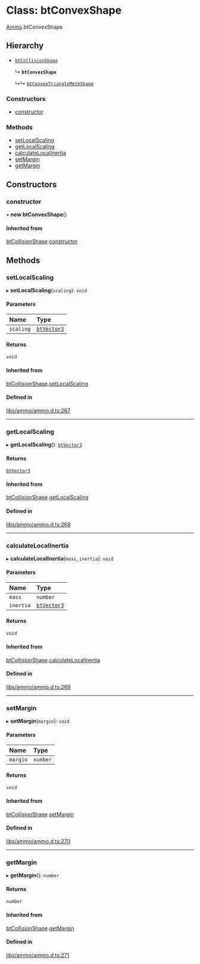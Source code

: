 # Class: btConvexShape

[Ammo](../modules/Ammo.md).btConvexShape

## Hierarchy

- [`btCollisionShape`](Ammo.btCollisionShape.md)

  ↳ **`btConvexShape`**

  ↳↳ [`btConvexTriangleMeshShape`](Ammo.btConvexTriangleMeshShape.md)


### Constructors

- [constructor](Ammo.btConvexShape.md#constructor)

### Methods

- [setLocalScaling](Ammo.btConvexShape.md#setlocalscaling)
- [getLocalScaling](Ammo.btConvexShape.md#getlocalscaling)
- [calculateLocalInertia](Ammo.btConvexShape.md#calculatelocalinertia)
- [setMargin](Ammo.btConvexShape.md#setmargin)
- [getMargin](Ammo.btConvexShape.md#getmargin)

## Constructors

### constructor

• **new btConvexShape**()

#### Inherited from

[btCollisionShape](Ammo.btCollisionShape.md).[constructor](Ammo.btCollisionShape.md#constructor)

## Methods

### setLocalScaling

▸ **setLocalScaling**(`scaling`): `void`

#### Parameters

| Name | Type |
| :------ | :------ |
| `scaling` | [`btVector3`](Ammo.btVector3.md) |

#### Returns

`void`

#### Inherited from

[btCollisionShape](Ammo.btCollisionShape.md).[setLocalScaling](Ammo.btCollisionShape.md#setlocalscaling)

#### Defined in

[libs/ammo/ammo.d.ts:267](https://github.com/Orillusion/orillusion/blob/main/src/libs/ammo/ammo.d.ts#L267)

___

### getLocalScaling

▸ **getLocalScaling**(): [`btVector3`](Ammo.btVector3.md)

#### Returns

[`btVector3`](Ammo.btVector3.md)

#### Inherited from

[btCollisionShape](Ammo.btCollisionShape.md).[getLocalScaling](Ammo.btCollisionShape.md#getlocalscaling)

#### Defined in

[libs/ammo/ammo.d.ts:268](https://github.com/Orillusion/orillusion/blob/main/src/libs/ammo/ammo.d.ts#L268)

___

### calculateLocalInertia

▸ **calculateLocalInertia**(`mass`, `inertia`): `void`

#### Parameters

| Name | Type |
| :------ | :------ |
| `mass` | `number` |
| `inertia` | [`btVector3`](Ammo.btVector3.md) |

#### Returns

`void`

#### Inherited from

[btCollisionShape](Ammo.btCollisionShape.md).[calculateLocalInertia](Ammo.btCollisionShape.md#calculatelocalinertia)

#### Defined in

[libs/ammo/ammo.d.ts:269](https://github.com/Orillusion/orillusion/blob/main/src/libs/ammo/ammo.d.ts#L269)

___

### setMargin

▸ **setMargin**(`margin`): `void`

#### Parameters

| Name | Type |
| :------ | :------ |
| `margin` | `number` |

#### Returns

`void`

#### Inherited from

[btCollisionShape](Ammo.btCollisionShape.md).[setMargin](Ammo.btCollisionShape.md#setmargin)

#### Defined in

[libs/ammo/ammo.d.ts:270](https://github.com/Orillusion/orillusion/blob/main/src/libs/ammo/ammo.d.ts#L270)

___

### getMargin

▸ **getMargin**(): `number`

#### Returns

`number`

#### Inherited from

[btCollisionShape](Ammo.btCollisionShape.md).[getMargin](Ammo.btCollisionShape.md#getmargin)

#### Defined in

[libs/ammo/ammo.d.ts:271](https://github.com/Orillusion/orillusion/blob/main/src/libs/ammo/ammo.d.ts#L271)
